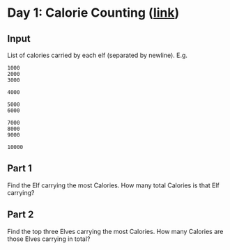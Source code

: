 # Day 1: Calorie Counting ([link](https://adventofcode.com/2022/day/1))

## Input
List of calories carried by each elf (separated by newline). E.g.
```
1000
2000
3000

4000

5000
6000

7000
8000
9000

10000
```

## Part 1
Find the Elf carrying the most Calories. How many total Calories is that Elf carrying?

## Part 2
Find the top three Elves carrying the most Calories. How many Calories are those Elves carrying in total?